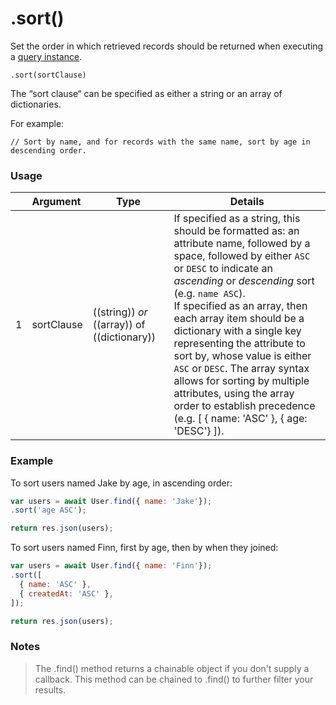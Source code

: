 # .sort()

Set the order in which retrieved records should be returned when executing a [query instance](https://sailsjs.com/documentation/reference/waterline-orm/queries).

```usage
.sort(sortClause)
```

The &ldquo;sort clause&ldquo; can be specified as either a string or an array of dictionaries.



 For example:

```
// Sort by name, and for records with the same name, sort by age in descending order.

```


### Usage
|   |     Argument     | Type                | Details |
|---|:-----------------|---------------------|------------|
| 1 |  sortClause      | ((string)) _or_ ((array)) of ((dictionary)) | If specified as a string, this should be formatted as: an attribute name, followed by a space, followed by either `ASC` or `DESC` to indicate an _ascending_ or _descending_ sort (e.g. `name ASC`). <br/>If specified as an array, then each array item should be a dictionary with a single key representing the attribute to sort by, whose value is either `ASC` or `DESC`. The array syntax allows for sorting by multiple attributes, using the array order to establish precedence <br/>(e.g. [ { name: 'ASC' }, { age:  'DESC'} ]). |

### Example

To sort users named Jake by age, in ascending order:
```javascript
var users = await User.find({ name: 'Jake'});
.sort('age ASC');

return res.json(users);
```

To sort users named Finn, first by age, then by when they joined:
```javascript
var users = await User.find({ name: 'Finn'});
.sort([
  { name: 'ASC' },
  { createdAt: 'ASC' },
]);

return res.json(users);
```

### Notes
> The .find() method returns a chainable object if you don't supply a callback.  This method can be chained to .find() to further filter your results.

<docmeta name="displayName" value=".sort()">
<docmeta name="pageType" value="method">
